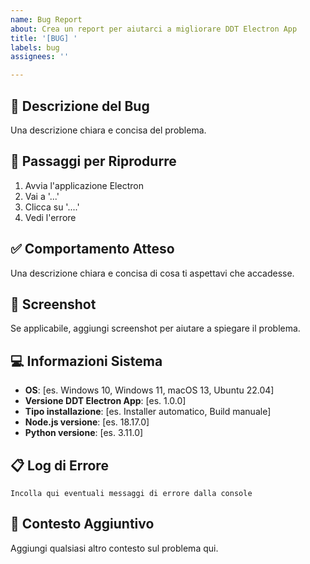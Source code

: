 ```yaml
---
name: Bug Report
about: Crea un report per aiutarci a migliorare DDT Electron App
title: '[BUG] '
labels: bug
assignees: ''

---
```


## 🐛 Descrizione del Bug
Una descrizione chiara e concisa del problema.

## 🔄 Passaggi per Riprodurre
1. Avvia l'applicazione Electron
2. Vai a '...'
3. Clicca su '....'
4. Vedi l'errore

## ✅ Comportamento Atteso
Una descrizione chiara e concisa di cosa ti aspettavi che accadesse.

## 📸 Screenshot
Se applicabile, aggiungi screenshot per aiutare a spiegare il problema.

## 💻 Informazioni Sistema
- **OS**: [es. Windows 10, Windows 11, macOS 13, Ubuntu 22.04]
- **Versione DDT Electron App**: [es. 1.0.0]
- **Tipo installazione**: [es. Installer automatico, Build manuale]
- **Node.js versione**: [es. 18.17.0]
- **Python versione**: [es. 3.11.0]

## 📋 Log di Errore
```
Incolla qui eventuali messaggi di errore dalla console
```

## 🔧 Contesto Aggiuntivo
Aggiungi qualsiasi altro contesto sul problema qui.